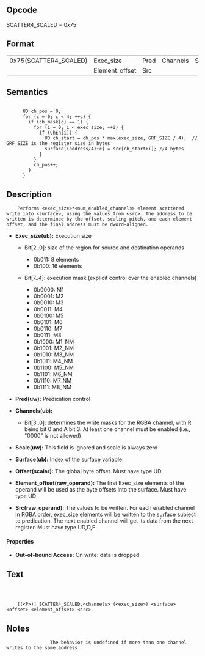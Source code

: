 <!---======================= begin_copyright_notice ============================

Copyright (C) 2020-2022 Intel Corporation

SPDX-License-Identifier: MIT

============================= end_copyright_notice ==========================-->

## Opcode

  SCATTER4_SCALED = 0x75

## Format

| | | | | | | |
| --- | --- | --- | --- | --- | --- | --- |
| 0x75(SCATTER4_SCALED) | Exec_size      | Pred | Channels | Scale | Surface | Offset |
|                       | Element_offset | Src  |          |       |         |        |


## Semantics


```

      UD ch_pos = 0;
      for (c = 0; c < 4; ++c) {
        if (ch_mask[c] == 1) {
          for (i = 0; i < exec_size; ++i) {
            if (ChEn[i]) {
              UD ch_start = ch_pos * max(exec_size, GRF_SIZE / 4);  // GRF_SIZE is the register size in bytes
              surface[(address/4)+c] = src[ch_start+i]; //4 bytes
            }
          }
          ch_pos++;
        }
      }
```

## Description





```
    Performs <exec_size>*<num_enabled_channels> element scattered write into <surface>, using the values from <src>. The address to be written is determined by the offset, scaling pitch, and each element offset, and the final address must be dword-aligned.
```


- **Exec_size(ub):** Execution size

  - Bit[2..0]: size of the region for source and destination operands

    - 0b011:  8 elements
    - 0b100:  16 elements
  - Bit[7..4]: execution mask (explicit control over the enabled channels)

    - 0b0000:  M1
    - 0b0001:  M2
    - 0b0010:  M3
    - 0b0011:  M4
    - 0b0100:  M5
    - 0b0101:  M6
    - 0b0110:  M7
    - 0b0111:  M8
    - 0b1000:  M1_NM
    - 0b1001:  M2_NM
    - 0b1010:  M3_NM
    - 0b1011:  M4_NM
    - 0b1100:  M5_NM
    - 0b1101:  M6_NM
    - 0b1110:  M7_NM
    - 0b1111:  M8_NM

- **Pred(uw):** Predication control


- **Channels(ub):**

  - Bit[3..0]: determines the write masks for the RGBA channel, with R being bit 0 and A bit 3. At least one channel must be enabled (i.e., "0000" is not allowed)


- **Scale(uw):** This field is ignored and scale is always zero


- **Surface(ub):** Index of the surface variable.


- **Offset(scalar):** The global byte offset. Must have type UD


- **Element_offset(raw_operand):** The first Exec_size elements of the operand will be used as the byte offsets into the surface. Must have type UD


- **Src(raw_operand):** The values to be written. For each enabled channel in RGBA order, exec_size elements will be written to the surface subject to predication. The next enabled channel will get its data from the next register. Must have type UD,D,F


#### Properties
- **Out-of-bound Access:** On write: data is dropped.




## Text
```



    [(<P>)] SCATTER4_SCALED.<channels> (<exec_size>) <surface> <offset> <element_offset> <src>
```
## Notes





                    The behavior is undefined if more than one channel writes to the same address.

